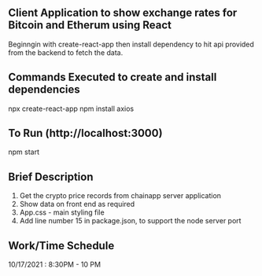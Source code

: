 ## Client Application to show exchange rates for Bitcoin and Etherum using React

Beginngin with create-react-app then install dependency to hit api provided from the backend to fetch the data.

## Commands Executed to create and install dependencies
npx create-react-app
npm install axios

## To Run (http://localhost:3000)
npm start

## Brief Description
1. Get the crypto price records from chainapp server application
2. Show data on front end as required
3. App.css - main styling file
4. Add line number 15 in package.json, to support the node server port

## Work/Time Schedule
10/17/2021 : 8:30PM - 10 PM
